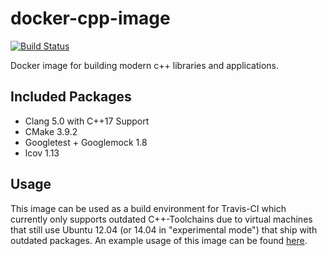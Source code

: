 # docker-cpp-image

[![Build Status](https://travis-ci.org/engelphi/docker-cpp-image.svg?branch=master)](https://travis-ci.org/engelphi/docker-cpp-image)

Docker image for building modern c++ libraries and applications.

## Included Packages
  - Clang 5.0 with C++17 Support
  - CMake 3.9.2
  - Googletest + Googlemock 1.8
  - lcov 1.13

## Usage
This image can be used as a build environment for Travis-CI which
currently only supports outdated C++-Toolchains due to virtual machines
that still use Ubuntu 12.04 (or 14.04 in "experimental mode") that
ship with outdated packages. An example usage of this image can be
found [here](https://github.com/engelphi/cpp-test).
